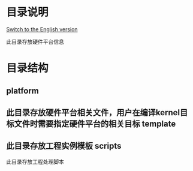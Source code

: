 # 目录说明

[Switch to the English version](./README.md)

此目录存放硬件平台信息

# 目录结构
 platform
--------------------------------------------------------
此目录存放硬件平台相关文件，用户在编译kernel目标文件时需要指定硬件平台的相关目标
 template
--------------------------------------------------------
此目录存放工程实例模板
 scripts
---------------------------------------------------------
此目录存放工程处理脚本
​	